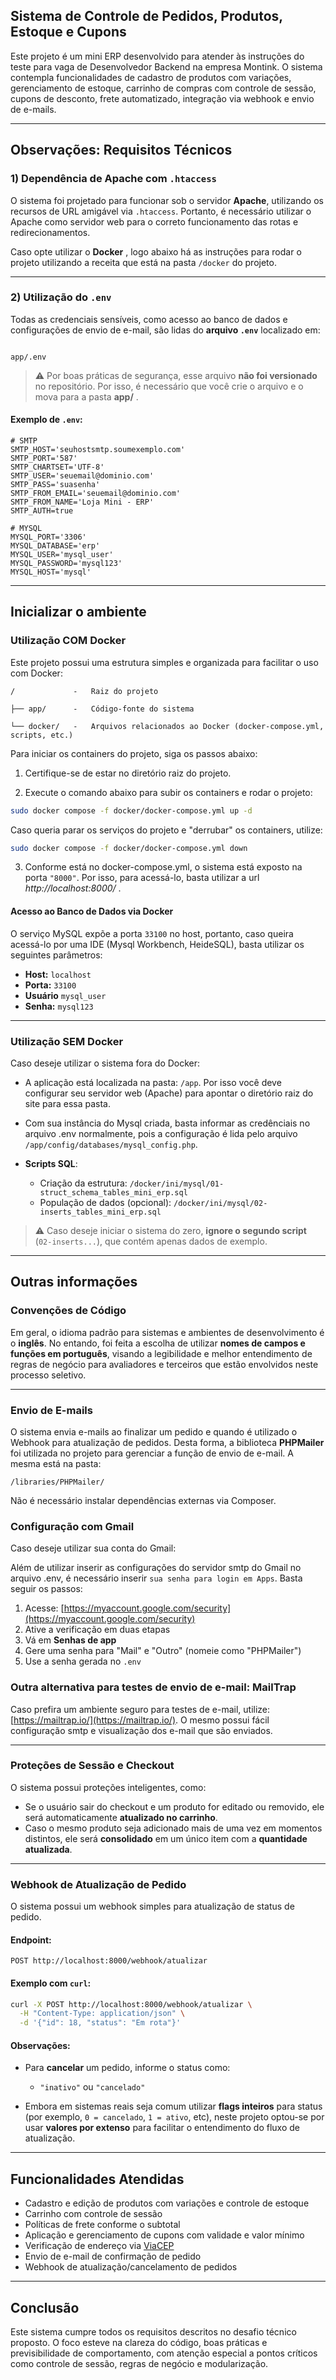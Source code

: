 ## Sistema de Controle de Pedidos, Produtos, Estoque e Cupons

Este projeto é um mini ERP desenvolvido para atender às instruções do teste para vaga de Desenvolvedor Backend na empresa Montink. O sistema contempla funcionalidades de cadastro de produtos com variações, gerenciamento de estoque, carrinho de compras com controle de sessão, cupons de desconto, frete automatizado, integração via webhook e envio de e-mails.

---

## Observações: Requisitos Técnicos

### 1) Dependência de Apache com `.htaccess`

O sistema foi projetado para funcionar sob o servidor **Apache**, utilizando os recursos de URL amigável via `.htaccess`. Portanto, é necessário utilizar o Apache como servidor web para o correto funcionamento das rotas e redirecionamentos. 

Caso opte utilizar o **Docker** , logo abaixo há as instruções para rodar o projeto utilizando a receita que está na pasta `/docker` do projeto.

---

### 2) Utilização do `.env`

Todas as credenciais sensíveis, como acesso ao banco de dados e configurações de envio de e-mail, são lidas do **arquivo `.env`** localizado em:

```

app/.env

````

> ⚠️ Por boas práticas de segurança, esse arquivo **não foi versionado** no repositório. Por isso, é necessário que você crie o arquivo e o mova para a pasta **app/** .

#### Exemplo de `.env`:

```env
# SMTP
SMTP_HOST='seuhostsmtp.soumexemplo.com'
SMTP_PORT='587'
SMTP_CHARTSET='UTF-8'
SMTP_USER='seuemail@dominio.com'
SMTP_PASS='suasenha'
SMTP_FROM_EMAIL='seuemail@dominio.com'
SMTP_FROM_NAME='Loja Mini - ERP'
SMTP_AUTH=true

# MYSQL
MYSQL_PORT='3306'
MYSQL_DATABASE='erp'
MYSQL_USER='mysql_user'
MYSQL_PASSWORD='mysql123'
MYSQL_HOST='mysql'
````

---

## Inicializar o ambiente

### Utilização COM Docker

Este projeto possui uma estrutura simples e organizada para facilitar o uso com Docker:

```
/             -   Raiz do projeto

├── app/      -   Código-fonte do sistema

└── docker/   -   Arquivos relacionados ao Docker (docker-compose.yml, scripts, etc.)
```


Para iniciar os containers do projeto, siga os passos abaixo:

1. Certifique-se de estar no diretório raiz do projeto.

2. Execute o comando abaixo para subir os containers e rodar o projeto:


```bash
sudo docker compose -f docker/docker-compose.yml up -d
```
Caso queria parar os serviços do projeto e "derrubar" os containers, utilize:

```bash
sudo docker compose -f docker/docker-compose.yml down
```



3. Conforme está no docker-compose.yml, o sistema está exposto na porta `"8000"`. Por isso, para acessá-lo, basta utilizar a url *http://localhost:8000/* .

#### Acesso ao Banco de Dados via Docker

O serviço MySQL expõe a porta `33100` no host, portanto, caso queira acessá-lo por uma IDE (Mysql Workbench, HeideSQL), basta utilizar os seguintes parâmetros:

* **Host:** `localhost`
* **Porta:** `33100`
* **Usuário** `mysql_user`
* **Senha:** `mysql123`

---

### Utilização SEM Docker

Caso deseje utilizar o sistema fora do Docker:

* A aplicação está localizada na pasta: `/app`. Por isso você deve configurar seu servidor web (Apache) para apontar o diretório raiz do site para essa pasta.
* Com sua instância do Mysql criada, basta informar as credênciais no arquivo .env normalmente, pois a configuração é lida pelo arquivo `/app/config/databases/mysql_config.php`.
* **Scripts SQL**:

  * Criação da estrutura:
    `/docker/ini/mysql/01-struct_schema_tables_mini_erp.sql`
  * População de dados (opcional):
    `/docker/ini/mysql/02-inserts_tables_mini_erp.sql`

> ⚠️ Caso deseje iniciar o sistema do zero, **ignore o segundo script** (`02-inserts...`), que contém apenas dados de exemplo.

---

## Outras informações

### Convenções de Código

Em geral, o idioma padrão para sistemas e ambientes de desenvolvimento é o **inglês**. No entando, foi feita a escolha de utilizar **nomes de campos e funções em português**, visando a legibilidade e melhor entendimento de regras de negócio para avaliadores e terceiros que estão envolvidos neste processo seletivo.


---

### Envio de E-mails

O sistema envia e-mails ao finalizar um pedido e quando é utilizado o Webhook para atualização de pedidos. Desta forma, a biblioteca **PHPMailer** foi utilizada no projeto para gerenciar a função de envio de e-mail. A mesma está na pasta:

```
/libraries/PHPMailer/
```

Não é necessário instalar dependências externas via Composer.

### Configuração com Gmail

Caso deseje utilizar sua conta do Gmail:

Além de utilizar inserir as configurações do servidor smtp do Gmail no arquivo .env, é necessário inserir `sua senha para login em Apps`. Basta seguir os passos:
1. Acesse: [https://myaccount.google.com/security](https://myaccount.google.com/security)
2. Ative a verificação em duas etapas
3. Vá em **Senhas de app**
4. Gere uma senha para "Mail" e "Outro" (nomeie como "PHPMailer")
5. Use a senha gerada no `.env`

### Outra alternativa para testes de envio de e-mail: MailTrap

Caso prefira um ambiente seguro para testes de e-mail, utilize:
[https://mailtrap.io/](https://mailtrap.io/). O mesmo possui fácil configuração smtp e visualização dos e-mail que são enviados.

---

### Proteções de Sessão e Checkout

O sistema possui proteções inteligentes, como:

* Se o usuário sair do checkout e um produto for editado ou removido, ele será automaticamente **atualizado no carrinho**.
* Caso o mesmo produto seja adicionado mais de uma vez em momentos distintos, ele será **consolidado** em um único item com a **quantidade atualizada**.

---

### Webhook de Atualização de Pedido

O sistema possui um webhook simples para atualização de status de pedido.

#### Endpoint:

```http
POST http://localhost:8000/webhook/atualizar
```

#### Exemplo com `curl`:

```bash
curl -X POST http://localhost:8000/webhook/atualizar \
  -H "Content-Type: application/json" \
  -d '{"id": 18, "status": "Em rota"}'
```

#### Observações:

* Para **cancelar** um pedido, informe o status como:

  * `"inativo"` ou `"cancelado"`
* Embora em sistemas reais seja comum utilizar **flags inteiros** para status (por exemplo, `0 = cancelado`, `1 = ativo`, etc), neste projeto optou-se por usar **valores por extenso** para facilitar o entendimento do fluxo de atualização.

---

## Funcionalidades Atendidas

* Cadastro e edição de produtos com variações e controle de estoque
* Carrinho com controle de sessão
* Políticas de frete conforme o subtotal
* Aplicação e gerenciamento de cupons com validade e valor mínimo
* Verificação de endereço via [ViaCEP](https://viacep.com.br/)
* Envio de e-mail de confirmação de pedido
* Webhook de atualização/cancelamento de pedidos

---

## Conclusão


Este sistema cumpre todos os requisitos descritos no desafio técnico proposto. O foco esteve na clareza do código, boas práticas e previsibilidade de comportamento, com atenção especial a pontos críticos como controle de sessão, regras de negócio e modularização.